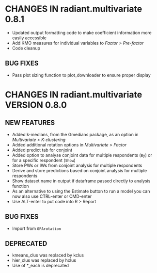 # CHANGES IN radiant.multivariate 0.8.1

* Updated output formatting code to make coefficient information more easily accessible
* Add KMO measures for individual variables to _Factor > Pre-factor_
* Code cleanup

## BUG FIXES

* Pass plot sizing function to plot_downloader to ensure proper display

# CHANGES IN radiant.multivariate VERSION 0.8.0

## NEW FEATURES

- Added k-medians, from the Gmedians package, as an option in _Multivariate > K-clustering_
- Added additional rotation options in _Multivariate > Factor_
- Added predict tab for conjoint
- Added option to analyse conjoint data for multiple respondents (`By`) or for a specific respondent (`Show`)
- Store PWs or IWs from conjoint analysis for multiple respondents
- Derive and store predictions based on conjoint analysis for multiple respondents
- Show dataset name in output if dataframe passed directly to analysis function
- As an alternative to using the Estimate button to run a model you can now also use CTRL-enter or CMD-enter
- Use ALT-enter to put code into R > Report

## BUG FIXES

- Import from `GPArotation`

## DEPRECATED

- kmeans_clus was replaced by kclus
- hier_clus was replaced by hclus
- Use of *_each is deprecated
